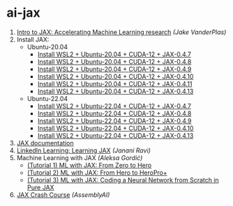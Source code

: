 # ai-jax

1. [Intro to JAX: Accelerating Machine Learning research](https://www.youtube.com/watch?v=WdTeDXsOSj4) _(Jake VanderPlas)_
2. Install JAX:
   * Ubuntu-20.04
     * [Install WSL2 + Ubuntu-20.04 + CUDA-12 + JAX-0.4.7](install/wsl2_ubuntu-20.04_cuda-12_jax-0.4.7.txt)
     * [Install WSL2 + Ubuntu-20.04 + CUDA-12 + JAX-0.4.8](install/wsl2_ubuntu-20.04_cuda-12_jax-0.4.8.txt)
     * [Install WSL2 + Ubuntu-20.04 + CUDA-12 + JAX-0.4.9](install/wsl2_ubuntu-20.04_cuda-12_jax-0.4.9.txt)
     * [Install WSL2 + Ubuntu-20.04 + CUDA-12 + JAX-0.4.10](install/wsl2_ubuntu-20.04_cuda-12_jax-0.4.10.txt)
     * [Install WSL2 + Ubuntu-20.04 + CUDA-12 + JAX-0.4.11](install/wsl2_ubuntu-20.04_cuda-12_jax-0.4.11.txt)
     * [Install WSL2 + Ubuntu-20.04 + CUDA-12 + JAX-0.4.13](install/wsl2_ubuntu-20.04_cuda-12_jax-0.4.13.txt)
   * Ubuntu-22.04
     * [Install WSL2 + Ubuntu-22.04 + CUDA-12 + JAX-0.4.7](install/wsl2_ubuntu-22.04_cuda-12_jax-0.4.7.txt)
     * [Install WSL2 + Ubuntu-22.04 + CUDA-12 + JAX-0.4.8](install/wsl2_ubuntu-22.04_cuda-12_jax-0.4.8.txt)
     * [Install WSL2 + Ubuntu-22.04 + CUDA-12 + JAX-0.4.9](install/wsl2_ubuntu-22.04_cuda-12_jax-0.4.9.txt)
     * [Install WSL2 + Ubuntu-22.04 + CUDA-12 + JAX-0.4.10](install/wsl2_ubuntu-22.04_cuda-12_jax-0.4.10.txt)
     * [Install WSL2 + Ubuntu-22.04 + CUDA-12 + JAX-0.4.13](install/wsl2_ubuntu-22.04_cuda-12_jax-0.4.13.txt)
4. [JAX documentation](https://jax.readthedocs.io/en/latest/notebooks/quickstart.html)
5. [LinkedIn Learning: Learning JAX](https://www.linkedin.com/learning/learning-jax) _(Janani Ravi)_
6. Machine Learning with JAX _(Aleksa Gordić)_
   * [(Tutorial 1) ML with JAX: From Zero to Hero](https://www.youtube.com/watch?v=SstuvS-tVc0)
   * [(Tutorial 2) ML with JAX: From Hero to HeroPro+](https://www.youtube.com/watch?v=CQQaifxuFcs)
   * [(Tutorial 3) ML with JAX: Coding a Neural Network from Scratch in Pure JAX](https://www.youtube.com/watch?v=6_PqUPxRmjY)
7. [JAX Crash Course](https://www.youtube.com/watch?v=juo5G3t4qAo) _(AssemblyAI)_

